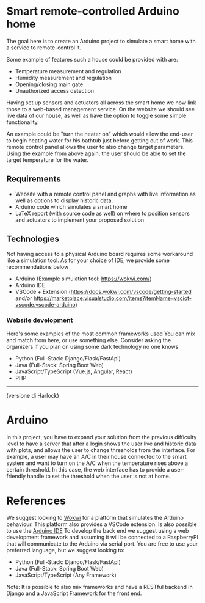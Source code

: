 # Smart remote-controlled Arduino home

The goal here is to create an Arduino project to simulate a smart home with a service to remote-control it.

Some example of features such a house could be provided with are:
- Temperature measurement and regulation
- Humidity measurement and regulation
- Opening/closing main gate
- Unauthorized access detection

Having set up sensors and actuators all across the smart home we now link those to a web-based management service.
On the website we should see live data of our house, as well as have the option to toggle some simple functionality.

An example could be "turn the heater on" which would allow the end-user to begin heating water for his bathtub just before getting out of work.
This remote control panel allows the user to also change target parameters. 
Using the example from above again, the user should be able to set the target temperature for the water.

## Requirements
- Website with a remote control panel and graphs with live information as well as options to display historic data.
- Arduino code which simulates a smart home 
- LaTeX report (with source code as well) on where to position sensors and actuators to implement your proposed solution

## Technologies
Not having access to a physical Arduino board requires some workaround like a simulation tool.
As for your choice of IDE, we provide some recommendations below

- Arduino (Example simulation tool: https://wokwi.com/)
- Arduino IDE
- VSCode + Extension (https://docs.wokwi.com/vscode/getting-started and/or https://marketplace.visualstudio.com/items?itemName=vsciot-vscode.vscode-arduino)

### Website development
Here's some examples of the most common frameworks used
You can mix and match from here, or use something else. Consider asking the organizers if you plan on using some dark technology no one knows

- Python (Full-Stack: Django/Flask/FastApi)
- Java (Full-Stack: Spring Boot Web)
- JavaScript/TypeScript (Vue.js, Angular, React)
- PHP

-------
(versione di Harlock)

# Arduino
In this project, you have to expand your solution from the previous difficulty level to have a server that after a login shows the user live and historic data with plots, and allows the user to change thresholds from the interface.
For example, a user may have an A/C in their house connected to the smart system and want to turn on the A/C when the temperature rises above a certain threshold.
In this case, the web interface has to provide a user-friendly handle to set the threshold when the user is not at home.

# References
We suggest looking to [Wokwi](https://wokwi.com/ ) for a platform that simulates the Arduino behaviour.
This platform also provides a VSCode extension.
Is also possible to use the [Arduino IDE](https://www.arduino.cc/en/software)
To develop the back end we suggest using a web development framework and assuming it will be connected to a RaspberryPI that will communicate to the Arduino via serial port.
You are free to use your preferred language, but we suggest looking to:
- Python (Full-Stack: Django/Flask/FastApi)
- Java (Full-Stack: Spring Boot Web)
- JavaScript/TypeScript (Any Framework)

Note: It is possible to also mix frameworks and have a RESTful backend in Django and a JavaScript Framework for the front end.
